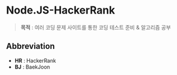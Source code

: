 # Node.JS-HackerRank

>**목적** : 여러 코딩 문제 사이트를 통한 코딩 테스트 준비 & 알고리즘 공부

## Abbreviation

- **HR** : HackerRank
- **BJ** : BaekJoon
